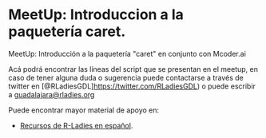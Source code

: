 # MeetUp: Introduccion a la paquetería caret.
MeetUp: Introducción a la paquetería "caret" en conjunto con Mcoder.ai

Acá podrá encontrar las líneas del script que se presentan en el meetup, en caso de tener alguna duda o sugerencia puede contactarse a través de twitter en [@RLadiesGDL]https://twitter.com/RLadiesGDL) o puede escribir a guadalajara@rladies.org

Puede encontrar mayor material de apoyo en:
- [Recursos de R-Ladies en español](https://github.com/rladies/recursos_en_espanol).
